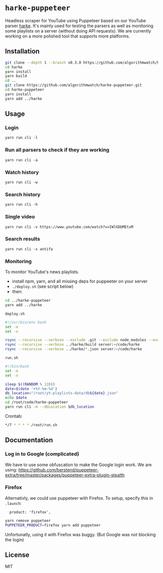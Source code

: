 # `harke-puppeteer`

Headless scraper for YouTube using Puppeteer based on our YouTube parser [harke](https://github.com/algorithmwatch/harke).
It's mainly used for testing the parsers as well as monitoring some playlists on a server (without doing API requests).
We are currently working on a more polished tool that supports more platforms.

## Installation

```bash
git clone --depth 1 --branch v0.3.0 https://github.com/algorithmwatch/harke.git
cd harke
yarn install
yarn build
cd ..
git clone https://github.com/algorithmwatch/harke-puppeteer.git
cd harke-puppeteer
yarn install
yarn add ../harke
```

## Usage

### Login

```
yarn run cli -l
```

### Run all parsers to check if they are working

```
yarn run cli -a
```

### Watch history

```
yarn run cli -w
```

### Search history

```
yarn run cli -h
```

### Single video

```
yarn run cli -v https://www.youtube.com/watch?v=IWlGDbMEtxM
```

### Search results

```
yarn run cli -s antifa
```

### Monitoring

To monitor YouTube's news playlists.

- install npm, yarn, and all missing deps for puppeeter on your server
- `./deploy.sh` (see script below)
- then:

```bash
cd ../harke-puppeteer
yarn add ../harke
```

`deploy.sh`

```bash
#!/usr/bin/env bash
set -e
set -x

rsync --recursive --verbose --exclude .git --exclude node_modules --exclude html --exclude data --exclude user_data . server:~/code/harke-puppeteer
rsync --recursive --verbose ../harke/build server:~/code/harke
rsync --recursive --verbose ../harke/*.json server:~/code/harke
```

`run.sh`

```bash
#!/bin/bash
set -e
set -x

sleep $((RANDOM % 120))
date=$(date '+%Y-%m-%d')
db_location="/root/yt-playlists-data/db${date}.json"
echo $date
cd /root/code/harke-puppeteer
yarn run cli -m --dbLocation $db_location
```

Crontab:

```bash
*/7 * * * * /root/run.sh
```

## Documentation

### Log in to Google (complicated)

We have to use some obfuscation to make the Google login work.
We are using: <https://github.com/berstend/puppeteer-extra/tree/master/packages/puppeteer-extra-plugin-stealth>

### Firefox

Alternativly, we could use puppeteer with Firefox.
To setup, specify this in `.launch`:

```
  product: 'firefox',
```

```bash
yarn remove puppeteer
PUPPETEER_PRODUCT=firefox yarn add puppeteer
```

Unfortunatly, using it with Firefox was buggy. (But Google was not blocking the login)

## License

MIT
